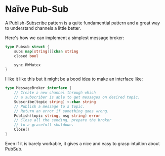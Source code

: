# Naïve Pub-Sub

A [Publish-Subscribe](https://en.wikipedia.org/wiki/Publish–subscribe_pattern) pattern is a quite fundamential pattern and a great way to understand channels a little better.

Here's how we can implement a simplest message broker:
```go
type Pubsub struct {
	subs map[string][]chan string
	closed bool

	sync.RWMutex
}
```

I like it like this but it might be a bood idea to make an interface like:
```go
type MessageBroker interface {
    // Create a new channel through which
    // a subscriber is able to get messages on desired topic.
    Subscribe(topic string) <-chan string
    // Publish a message to a topic.
    // Return an error if something goes wrong.
    Publish(topic string, msg string) error
    // Close all the sending, prepare the broker
    // to a gracefull shutdown.
    Close()
}
```

Even if it is barely workable, it gives a nice and easy to grasp intuition about PubSub.